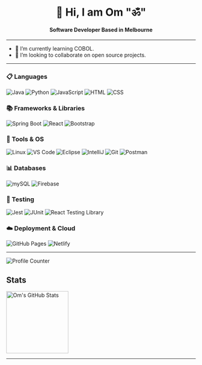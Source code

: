 <h1 align="center"> 👋 Hi, I am Om "ॐ"</h1>
<h4 align="center">Software Developer Based in Melbourne</h4>

---
- 🌱 I’m currently learning COBOL.
- 👯 I’m looking to collaborate on open source projects.
  
---

### 📋 Languages
![Java](https://img.shields.io/badge/java-%23ED8B00.svg?style=for-the-badge&logo=JAVA&logoColor=white)
![Python](https://img.shields.io/badge/Python-0078D4?style=for-the-badge&logo=python&logoColor=yellow)
![JavaScript](https://img.shields.io/badge/JavaScript-323330?style=for-the-badge&logo=javascript&logoColor=F7DF1E)
![HTML](https://img.shields.io/badge/HTML5-E34F26?style=for-the-badge&logo=html5&logoColor=white)
![CSS](https://img.shields.io/badge/CSS3-1572B6?style=for-the-badge&logo=css3&logoColor=white)

### 📚 Frameworks & Libraries
![Spring Boot](https://img.shields.io/badge/Spring_Boot-F2F4F9?style=for-the-badge&logo=spring-boot)
![React](https://img.shields.io/badge/React-20232A?style=for-the-badge&logo=react&logoColor=61DAFB)
![Bootstrap](https://img.shields.io/badge/Bootstrap-7952B3?style=for-the-badge&logo=Bootstrap&logoColor=white)


### 🧰 Tools & OS
![Linux](https://img.shields.io/badge/Linux-FCC624?style=for-the-badge&logo=Linux&logoColor=black)
![VS Code](https://img.shields.io/badge/VSCode-0078D4?style=for-the-badge&logo=visual%20studio%20code&logoColor=white)
![Eclipse](https://img.shields.io/badge/Eclipse-2C2255?style=for-the-badge&logo=eclipse&logoColor=white)
![IntelliJ](https://img.shields.io/badge/IntelliJ-A100FF?style=for-the-badge&logo=IntelliJIDEA&logoColor=white)
![Git](https://img.shields.io/badge/GIT-E44C30?style=for-the-badge&logo=git&logoColor=white)
![Postman](https://img.shields.io/badge/Postman-FF6C37?style=for-the-badge&logo=Postman&logoColor=white)


### 📊 Databases

![mySQL](https://img.shields.io/badge/MySQL-005C84?style=for-the-badge&logo=mysql&logoColor=white)
![Firebase](https://img.shields.io/badge/firebase-ffca28?style=for-the-badge&logo=firebase&logoColor=black)

### 🧪 Testing

![Jest](https://img.shields.io/badge/Jest-C21325?style=for-the-badge&logo=jest&logoColor=white)
![JUnit](https://img.shields.io/badge/Junit5-25A162?style=for-the-badge&logo=junit5&logoColor=white)
![React Testing Library](https://img.shields.io/badge/-Testing_Library-%23E33332?style=for-the-badge&logo=testing-library&logoColor=white)

### ☁️ Deployment & Cloud

![GitHub Pages](https://img.shields.io/badge/GitHub%20Pages-222222?style=for-the-badge&logo=GitHub%20Pages&logoColor=white)
![Netlify](https://img.shields.io/badge/Netlify-00C7B7?style=for-the-badge&logo=netlify&logoColor=white)

---
![Profile Counter](https://hits.seeyoufarm.com/api/count/incr/badge.svg?url=https%3A%2F%2Fgithub.com%2F{MellowPhi}1212%2Fhit-counter)

## Stats
<p float="left">
  <img alt="Om's GitHub Stats" src="https://github-readme-stats-git-masterrstaa-rickstaa.vercel.app/api?username=MellowPhi&show_icons=true&hide_border=true&theme=dark" height=165px />
</p>

---
